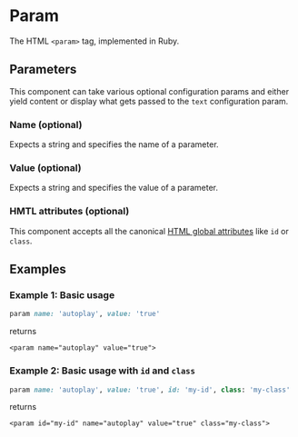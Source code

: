 # Param

The HTML `<param>` tag, implemented in Ruby.

## Parameters

This component can take various optional configuration params and either yield content or display what gets passed to the `text` configuration param.

### Name \(optional\)

Expects a string and specifies the name of a parameter.

### Value \(optional\)

Expects a string and specifies the value of a parameter.

### HMTL attributes \(optional\)

This component accepts all the canonical [HTML global attributes](https://www.w3schools.com/tags/ref_standardattributes.asp) like `id` or `class`.

## Examples

### Example 1: Basic usage

```ruby
param name: 'autoplay', value: 'true'
```

returns

```markup
<param name="autoplay" value="true">
```

### Example 2: Basic usage with `id` and `class`

```ruby
param name: 'autoplay', value: 'true', id: 'my-id', class: 'my-class'
```

returns

```markup
<param id="my-id" name="autoplay" value="true" class="my-class">
```

